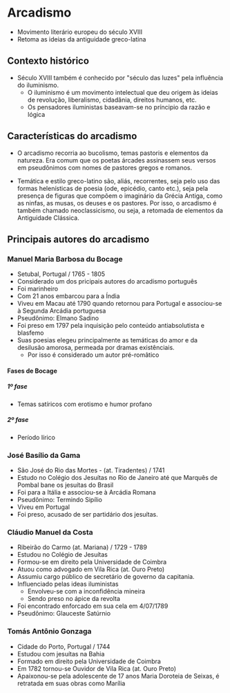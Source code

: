 # Arcadismo

- Movimento literário europeu do século XVIII
- Retoma as ideias da antiguidade greco-latina

## Contexto histórico

- Século XVIII também é conhecido por "século das luzes" pela influência do iluminismo.
  - O iluminismo é um movimento intelectual que deu origem às ideias de revolução, liberalismo, cidadânia, direitos humanos, etc.
  - Os pensadores iluministas baseavam-se no príncipio da razão e lógica

## Características do arcadismo

- O arcadismo recorria ao bucolismo, temas pastoris e elementos da natureza. Era comum que os poetas árcades assinassem seus versos em pseudônimos com nomes de pastores gregos e romanos.

- Temática e estilo greco-latino são, aliás, recorrentes, seja pelo uso das formas helenísticas de poesia (ode, epicédio, canto etc.), seja pela presença de figuras que compõem o imaginário da Grécia Antiga, como as ninfas, as musas, os deuses e os pastores. Por isso, o arcadismo é também chamado neoclassicismo, ou seja, a retomada de elementos da Antiguidade Clássica.

## Principais autores do arcadismo

### Manuel Maria Barbosa du Bocage

- Setubal, Portugal / 1765 - 1805
- Considerado um dos pricipais autores do arcadismo português
- Foi marinheiro
- Com 21 anos embarcou para a Índia
- Viveu em Macau até 1790 quando retornou para Portugal e associou-se à Segunda Arcádia portuguesa
- Pseudônimo: Elmano Sadino
- Foi preso em 1797 pela inquisição pelo conteúdo antiabsolutista e blasfemo
- Suas poesias elegeu principalmente as temáticas do amor e da desilusão amorosa, permeada por dramas existênciais.
  - Por isso é considerado um autor pré-româtico

#### Fases de Bocage

##### 1º fase

- Temas satíricos com erotismo e humor profano
  
##### 2º fase

- Período lírico 

### José Basílio da Gama

- São José do Rio das Mortes - (at. Tiradentes) / 1741
- Estudo no Colégio dos Jesuítas no Rio de Janeiro até que Marquês de Pombal bane os jesuítas do Brasil
- Foi para a Itália e associou-se à Arcádia Romana
- Pseudônimo: Termindo Sipílio
- Viveu em Portugal
- Foi preso, acusado de ser partidário dos jesuítas.

### Cláudio Manuel da Costa

- Ribeirão do Carmo (at. Mariana) / 1729 - 1789
- Estudou no Colégio de Jesuítas
- Formou-se em direito pela Universidade de Coimbra
- Atuou como advogado em Vila Rica (at. Ouro Preto)
- Assumiu cargo público de secretário de governo da capitania.
- Influenciado pelas ideas iluministas
  - Envolveu-se com a inconfidência mineira
  - Sendo preso no ápice da revolta
- Foi encontrado enforcado em sua cela em 4/07/1789
- Pseudônimo: Glauceste Satúrnio

### Tomás Antônio Gonzaga

- Cidade do Porto, Portugal / 1744
- Estudou com jesuítas na Bahia
- Formado em direito pela Universidade de Coimbra
- Em 1782 tornou-se Ouvidor de Vila Rica (at. Ouro Preto)
- Apaixonou-se pela adolescente de 17 anos Maria Doroteia de Seixas, é retratada em suas obras como Marília
